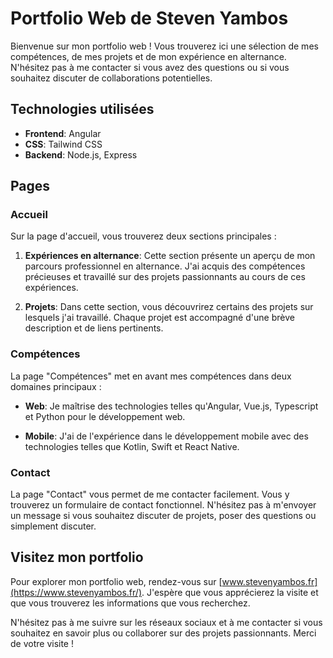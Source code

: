 # Portfolio Web de Steven Yambos

Bienvenue sur mon portfolio web ! Vous trouverez ici une sélection de mes compétences, de mes projets et de mon expérience en alternance. N'hésitez pas à me contacter si vous avez des questions ou si vous souhaitez discuter de collaborations potentielles.

## Technologies utilisées

- **Frontend**: Angular
- **CSS**: Tailwind CSS
- **Backend**: Node.js, Express

## Pages

### Accueil

Sur la page d'accueil, vous trouverez deux sections principales :

1. **Expériences en alternance**: Cette section présente un aperçu de mon parcours professionnel en alternance. J'ai acquis des compétences précieuses et travaillé sur des projets passionnants au cours de ces expériences.

2. **Projets**: Dans cette section, vous découvrirez certains des projets sur lesquels j'ai travaillé. Chaque projet est accompagné d'une brève description et de liens pertinents.

### Compétences

La page "Compétences" met en avant mes compétences dans deux domaines principaux :

- **Web**: Je maîtrise des technologies telles qu'Angular, Vue.js, Typescript et Python pour le développement web.

- **Mobile**: J'ai de l'expérience dans le développement mobile avec des technologies telles que Kotlin, Swift et React Native.

### Contact

La page "Contact" vous permet de me contacter facilement. Vous y trouverez un formulaire de contact fonctionnel. N'hésitez pas à m'envoyer un message si vous souhaitez discuter de projets, poser des questions ou simplement discuter.

## Visitez mon portfolio

Pour explorer mon portfolio web, rendez-vous sur [www.stevenyambos.fr](https://www.stevenyambos.fr/). J'espère que vous apprécierez la visite et que vous trouverez les informations que vous recherchez.

N'hésitez pas à me suivre sur les réseaux sociaux et à me contacter si vous souhaitez en savoir plus ou collaborer sur des projets passionnants. Merci de votre visite !
